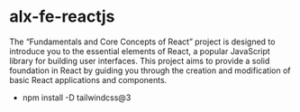 # alx-fe-reactjs
The “Fundamentals and Core Concepts of React” project is designed to introduce you to the essential elements of React, a popular JavaScript library for building user interfaces. This project aims to provide a solid foundation in React by guiding you through the creation and modification of basic React applications and components.

- npm install -D tailwindcss@3